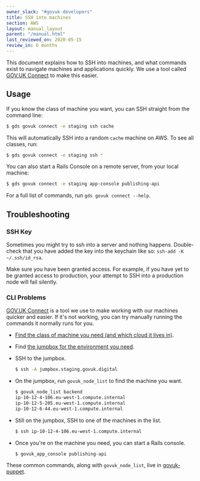 ```yaml
---
owner_slack: "#govuk-developers"
title: SSH into machines
section: AWS
layout: manual_layout
parent: "/manual.html"
last_reviewed_on: 2020-05-15
review_in: 6 months
---
```


This document explains how to SSH into machines, and what commands exist to navigate machines and applications quickly. We use a tool called [GOV.UK Connect] to make this easier.

## Usage

If you know the class of machine you want, you can SSH straight from the command line:

```sh
$ gds govuk connect -e staging ssh cache
```

This will automatically SSH into a random `cache` machine on AWS. To see all classes, run:

```sh
$ gds govuk connect -e staging ssh *
```

You can also start a Rails Console on a remote server, from your local machine:

```sh
$ gds govuk connect -e staging app-console publishing-api
```

For a full list of commands, run `gds govuk connect --help`.

## Troubleshooting

### SSH Key

Sometimes you might try to ssh into a server and nothing happens. Double-check that you
have added the key into the keychain like so: `ssh-add -K ~/.ssh/id_rsa`.

Make sure you have been granted access. For example, if you have yet to be granted access
to production, your attempt to SSH into a production node will fail silently.

### CLI Problems

[GOV.UK Connect] is a tool we use to make working with our machines quicker and easier. If
it's not working, you can try manually running the commands it normally runs for you.

- [Find the class of machine you need (and which cloud it lives in)](https://docs.publishing.service.gov.uk/apps.html).

- Find [the jumpbox for the environment you need](https://github.com/alphagov/govuk-connect/blob/fcbe054874c84968b6af97e45005b00bc5aa285a/lib/govuk_connect/cli.rb#L81).

- SSH to the jumpbox.
  ```sh
  $ ssh -A jumpbox.staging.govuk.digital
  ```

- On the jumpbox, run `govuk_node_list` to find the machine you want.

  ```sh
  $ govuk_node_list backend
  ip-10-12-4-106.eu-west-1.compute.internal
  ip-10-12-5-205.eu-west-1.compute.internal
  ip-10-12-6-44.eu-west-1.compute.internal
  ```

- Still on the jumpbox, SSH to one of the machines in the list.

  ```sh
  $ ssh ip-10-12-4-106.eu-west-1.compute.internal
  ```

- Once you're on the machine you need, you can start a Rails console.

  ```sh
  $ govuk_app_console publishing-api
  ```

These common commands, along with `govuk_node_list`, live in
[govuk-puppet](https://github.com/alphagov/govuk-puppet/tree/master/modules/govuk_scripts).

[GOV.UK Connect]: https://github.com/alphagov/govuk-connect
